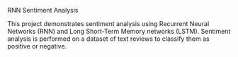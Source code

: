 RNN Sentiment Analysis


This project demonstrates sentiment analysis using Recurrent Neural Networks (RNN) and Long Short-Term Memory networks (LSTM). Sentiment analysis is performed on a dataset of text reviews to classify them as positive or negative.
